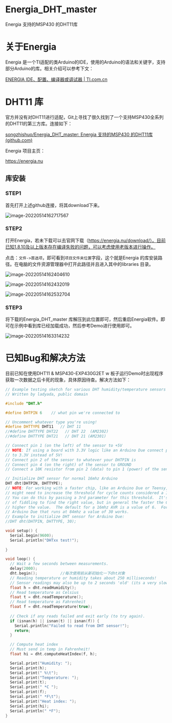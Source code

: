 # Energia_DHT_master
Energia 支持的MSP430 的DHT11库



# 关于Energia

Energia 是一个TI适配的类Arduino的IDE，使用的Arduino的语法和关键字，支持部分Arduino的库。相关介绍可以参考下文：

[ENERGIA IDE、配置、编译器或调试器 | TI.com.cn](https://www.ti.com.cn/tool/cn/ENERGIA)

# DHT11 库

官方并没有对DHT11进行适配，Git上寻找了很久找到了一个支持MSP430全系列的DHT11的第三方库。连接如下：

[songzhishuo/Energia_DHT_master: Energia 支持的MSP430 的DHT11库 (github.com)](https://github.com/songzhishuo/Energia_DHT_master)

Energia 项目主页：

https://energia.nu

## 库安装

### STEP1

首先打开上述github连接，将其download下来。

![image-20220514162717567](C:\Users\songz\Pictures\博客截图\image-20220514162717567-16525281407401.png)

### STEP2

打开Energia，若未下载可以去官网下载（https://energia.nu/download/）。目前已知1.8.10及以上版本存在编译失败的问题，可以考虑使用老版本进行操作。

点击：`文件->首选项`，即可看到`项目文件夹位置`字段，这个就是Energia 的库安装路径。在电脑的文件资源管理器中打开此路径并且进入其中的libraries 目录。

![image-20220514162404610](C:\Users\songz\Pictures\博客截图\image-20220514162404610-16525281407413.png)



![image-20220514162432019](C:\Users\songz\Pictures\博客截图\image-20220514162432019-16525281407415.png)

![image-20220514162532704](C:\Users\songz\Pictures\博客截图\image-20220514162532704-16525281407417.png)

### STEP3

将下载的Energia_DHT_master 库解压到此位置即可，然后重启Energia软件。即可在示例中看到库已经加载成功，然后参考Demo进行使用即可。

![image-20220514163314232](C:\Users\songz\Pictures\博客截图\image-20220514163314232-16525281407419.png)

# 已知Bug和解决方法

目前已知在使用DHT11 & MSP430-EXP430G2ET w 板子运行Demo时出现程序获取一次数据之后卡死的现象，具体原因待查。解决方法如下：

```c++
// Example testing sketch for various DHT humidity/temperature sensors
// Written by ladyada, public domain

#include "DHT.h"

#define DHTPIN 6    // what pin we're connected to

// Uncomment whatever type you're using!
#define DHTTYPE DHT11   // DHT 11 
//#define DHTTYPE DHT22   // DHT 22  (AM2302)
//#define DHTTYPE DHT21   // DHT 21 (AM2301)

// Connect pin 1 (on the left) of the sensor to +5V
// NOTE: If using a board with 3.3V logic like an Arduino Due connect pin 1
// to 3.3V instead of 5V!
// Connect pin 2 of the sensor to whatever your DHTPIN is
// Connect pin 4 (on the right) of the sensor to GROUND
// Connect a 10K resistor from pin 2 (data) to pin 1 (power) of the sensor

// Initialize DHT sensor for normal 16mhz Arduino
DHT dht(DHTPIN, DHTTYPE);
// NOTE: For working with a faster chip, like an Arduino Due or Teensy, you
// might need to increase the threshold for cycle counts considered a 1 or 0.
// You can do this by passing a 3rd parameter for this threshold.  It's a bit
// of fiddling to find the right value, but in general the faster the CPU the
// higher the value.  The default for a 16mhz AVR is a value of 6.  For an
// Arduino Due that runs at 84mhz a value of 30 works.
// Example to initialize DHT sensor for Arduino Due:
//DHT dht(DHTPIN, DHTTYPE, 30);

void setup() {
  Serial.begin(9600); 
  Serial.println("DHTxx test!");
 
}

void loop() {
  // Wait a few seconds between measurements.
  delay(2000);
  dht.begin();			//每次使用前从新初始化一下dht对象
  // Reading temperature or humidity takes about 250 milliseconds!
  // Sensor readings may also be up to 2 seconds 'old' (its a very slow sensor)
  float h = dht.readHumidity();
  // Read temperature as Celsius
  float t = dht.readTemperature();
  // Read temperature as Fahrenheit
  float f = dht.readTemperature(true);
  
  // Check if any reads failed and exit early (to try again).
  if (isnan(h) || isnan(t) || isnan(f)) {
    Serial.println("Failed to read from DHT sensor!");
    return;
  }

  // Compute heat index
  // Must send in temp in Fahrenheit!
  float hi = dht.computeHeatIndex(f, h);

  Serial.print("Humidity: "); 
  Serial.print(h);
  Serial.print(" %\t");
  Serial.print("Temperature: "); 
  Serial.print(t);
  Serial.print(" *C ");
  Serial.print(f);
  Serial.print(" *F\t");
  Serial.print("Heat index: ");
  Serial.print(hi);
  Serial.println(" *F");
}
```

